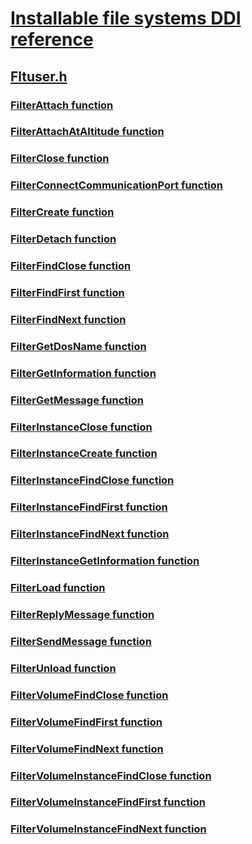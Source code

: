 # [Installable file systems DDI reference](index.md)
## [Fltuser.h](../fltuser/index.md)
### [FilterAttach function](../fltuser/nf-fltuser-filterattach.md)
### [FilterAttachAtAltitude function](../fltuser/nf-fltuser-filterattachataltitude.md)
### [FilterClose function](../fltuser/nf-fltuser-filterclose.md)
### [FilterConnectCommunicationPort function](../fltuser/nf-fltuser-filterconnectcommunicationport.md)
### [FilterCreate function](../fltuser/nf-fltuser-filtercreate.md)
### [FilterDetach function](../fltuser/nf-fltuser-filterdetach.md)
### [FilterFindClose function](../fltuser/nf-fltuser-filterfindclose.md)
### [FilterFindFirst function](../fltuser/nf-fltuser-filterfindfirst.md)
### [FilterFindNext function](../fltuser/nf-fltuser-filterfindnext.md)
### [FilterGetDosName function](../fltuser/nf-fltuser-filtergetdosname.md)
### [FilterGetInformation function](../fltuser/nf-fltuser-filtergetinformation.md)
### [FilterGetMessage function](../fltuser/nf-fltuser-filtergetmessage.md)
### [FilterInstanceClose function](../fltuser/nf-fltuser-filterinstanceclose.md)
### [FilterInstanceCreate function](../fltuser/nf-fltuser-filterinstancecreate.md)
### [FilterInstanceFindClose function](../fltuser/nf-fltuser-filterinstancefindclose.md)
### [FilterInstanceFindFirst function](../fltuser/nf-fltuser-filterinstancefindfirst.md)
### [FilterInstanceFindNext function](../fltuser/nf-fltuser-filterinstancefindnext.md)
### [FilterInstanceGetInformation function](../fltuser/nf-fltuser-filterinstancegetinformation.md)
### [FilterLoad function](../fltuser/nf-fltuser-filterload.md)
### [FilterReplyMessage function](../fltuser/nf-fltuser-filterreplymessage.md)
### [FilterSendMessage function](../fltuser/nf-fltuser-filtersendmessage.md)
### [FilterUnload function](../fltuser/nf-fltuser-filterunload.md)
### [FilterVolumeFindClose function](../fltuser/nf-fltuser-filtervolumefindclose.md)
### [FilterVolumeFindFirst function](../fltuser/nf-fltuser-filtervolumefindfirst.md)
### [FilterVolumeFindNext function](../fltuser/nf-fltuser-filtervolumefindnext.md)
### [FilterVolumeInstanceFindClose function](../fltuser/nf-fltuser-filtervolumeinstancefindclose.md)
### [FilterVolumeInstanceFindFirst function](../fltuser/nf-fltuser-filtervolumeinstancefindfirst.md)
### [FilterVolumeInstanceFindNext function](../fltuser/nf-fltuser-filtervolumeinstancefindnext.md)

